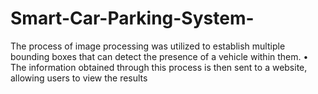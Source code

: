# Smart-Car-Parking-System-
The process of image processing was utilized to establish multiple bounding boxes that can detect the presence of a vehicle within them. • The information obtained through this process is then sent to a website, allowing users to view the results
